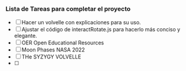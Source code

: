 ### Lista de Tareas para completar el proyecto

- [ ] Hacer un volvelle con explicaciones para su uso.
- [ ] Ajustar el código de interactRotate.js para hacerlo más conciso y elegante.
- [ ] OER Open Educational Resources
- [ ] Moon Phases NASA 2022
- [ ] THe SYZYGY VOLVELLE
- [ ] 